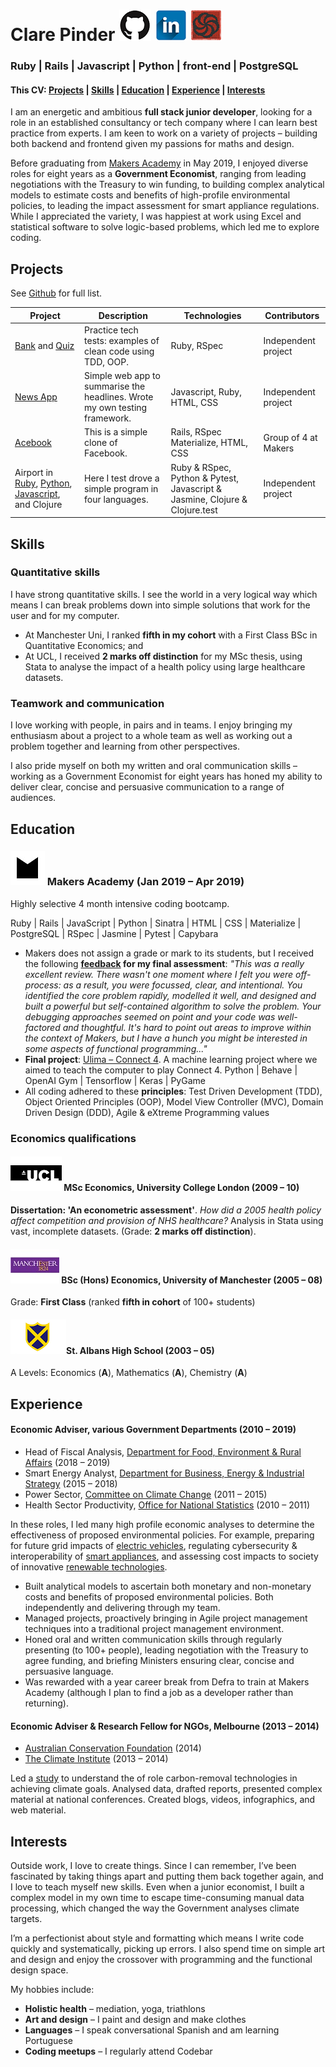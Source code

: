 # Clare Pinder [![Github profile](https://github.com/clarepins/CV/blob/master/icons/Github-icon.png)](https://github.com/clarepins?tab=repositories) [![Linkedin profile](https://github.com/clarepins/CV/blob/master/icons/linkedin-icon.png)](https://www.linkedin.com/in/clare-pinder-95501957/) [![Codewars profile](https://github.com/clarepins/CV/blob/master/icons/codewars-icon.png)](https://www.codewars.com/users/clarepins)

### Ruby | Rails | Javascript | Python | front-end | PostgreSQL

#### This CV: [Projects](https://github.com/clarepins/CV/blob/master/README.md#projects) | [Skills](https://github.com/clarepins/CV/blob/master/README.md#skills) | [Education](https://github.com/clarepins/CV/blob/master/README.md#education) | [Experience](https://github.com/clarepins/CV/blob/master/README.md#experience) | [Interests](https://github.com/clarepins/CV/blob/master/README.md#interests)

I am an energetic and ambitious **full stack junior developer**, looking for a role in an established consultancy or tech company where I can learn best practice from experts. I am keen to work on a variety of projects – building both backend and frontend given my passions for maths and design.

Before graduating from [Makers Academy](https://makers.tech/) in May 2019, I enjoyed diverse roles for eight years as a **Government Economist**, ranging from leading negotiations with the Treasury to win funding, to building complex analytical models to estimate costs and benefits of high-profile environmental policies, to leading the impact assessment for smart appliance regulations. While I appreciated the variety, I was happiest at work using Excel and statistical software to solve logic-based problems, which led me to explore coding.

## Projects

See [Github](https://github.com/clarepins?tab=repositories) for full list.

|Project   |Description   |Technologies   |Contributors |
|---|---|---|---|
|[Bank](https://github.com/clarepins/bank_tech_test) and [Quiz](https://github.com/clarepins/quiz)|Practice tech tests: examples of clean code using TDD, OOP. |Ruby, RSpec|Independent project|
|[News App](https://github.com/clarepins/news-summary-challenge)|Simple web app to summarise the headlines. Wrote my own testing framework. |Javascript, Ruby, HTML, CSS |Independent project|
|[Acebook](https://github.com/clarepins/Acebook_Rails)|This is a simple clone of Facebook.   |Rails, RSpec Materialize, HTML, CSS|Group of 4 at Makers|
|Airport in [Ruby](https://github.com/clarepins/airport_challenge), [Python](https://github.com/clarepins/airport_python), [Javascript](https://github.com/clarepins/airportJS), and Clojure|Here I test drove a simple program in four languages.|Ruby & RSpec, Python & Pytest, Javascript & Jasmine, Clojure & Clojure.test|Independent project|

## Skills

### Quantitative skills

I have strong quantitative skills. I see the world in a very logical way which means I can break problems down into simple solutions that work for the user and for my computer.

- At Manchester Uni, I ranked **fifth in my cohort** with a First Class BSc in Quantitative Economics; and
- At UCL, I received **2 marks off distinction** for my MSc thesis, using Stata to analyse the impact of a health policy using large healthcare datasets.

### Teamwork and communication

I love working with people, in pairs and in teams. I enjoy bringing my enthusiasm about a project to a whole team as well as working out a problem together and learning from other perspectives. 

I also pride myself on both my written and oral communication skills – working as a Government Economist for eight years has honed my ability to deliver clear, concise and persuasive communication to a range of audiences.

## Education

### [![Makers Academy](https://github.com/clarepins/CV/blob/master/icons/makers-icon.jpg)](https://makers.tech/) Makers Academy (Jan 2019 – Apr 2019)
Highly selective 4 month intensive coding bootcamp.

Ruby | Rails | JavaScript |  Python |  Sinatra | HTML  | CSS | Materialize | PostgreSQL | RSpec | Jasmine | Pytest | Capybara

- Makers does not assign a grade or mark to its students, but I received the following **[feedback](https://github.com/clarepins/CV/blob/master/clare-pinder-makers-feedback.pdf) for my final assessment**: *"This was a really excellent review. There wasn't one moment where I felt you were off-process: as a result, you were focussed, clear, and intentional. You identified the core problem rapidly, modelled it well, and designed and built a powerful but self-contained algorithm to solve the problem. Your debugging approaches seemed on point and your code was well-factored and thoughtful. It's hard to point out areas to improve within the context of Makers, but I have a hunch you might be interested in some aspects of functional programming..."*
- **Final project**: [Ulima – Connect 4](https://www.facebook.com/MakersAcademy/videos/1034352356758922/?&t=809). A machine learning project where we aimed to teach the computer to play Connect 4. Python | Behave | OpenAI Gym | Tensorflow | Keras | PyGame
- All coding adhered to these **principles**: Test Driven Development (TDD), Object Oriented Principles (OOP), Model View Controller (MVC), Domain Driven Design (DDD), 
Agile & eXtreme Programming values

### Economics qualifications

#### [![UCL](https://github.com/clarepins/CV/blob/master/icons/ucl-icon.jpg)](https://www.ucl.ac.uk/) MSc Economics, University College London (2009 – 10)
**Dissertation: 'An econometric assessment'**. *How did a 2005 health policy affect competition and provision of NHS healthcare?* Analysis in Stata using vast, incomplete datasets. (Grade: **2 marks off distinction**).
	
#### [![Manchester Uni](https://github.com/clarepins/CV/blob/master/icons/manchester-icon.jpg)](https://www.manchester.ac.uk/) BSc (Hons) Economics, University of Manchester (2005 – 08)
Grade: **First Class** (ranked **fifth in cohort** of 100+ students)

#### [![SAHS](https://github.com/clarepins/CV/blob/master/icons/SAHS-icon.png)](https://www.stahs.org.uk/)St. Albans High School (2003 – 05)
A Levels: Economics (**A**), Mathematics (**A**), Chemistry (**A**)

## Experience

#### Economic Adviser, various Government Departments (2010 – 2019)
- Head of Fiscal Analysis, [Department for Food, Environment & Rural Affairs](https://www.gov.uk/government/organisations/department-for-environment-food-rural-affairs) (2018 – 2019)
- Smart Energy Analyst, [Department for Business, Energy & Industrial Strategy](https://www.gov.uk/government/organisations/department-for-business-energy-and-industrial-strategy) (2015 – 2018)
- Power Sector, [Committee on Climate Change](https://www.theccc.org.uk/) (2011 – 2015)
- Health Sector Productivity, [Office for National Statistics](https://www.ons.gov.uk/) (2010 – 2011)

In these roles, I led many high profile economic analyses to determine the effectiveness of proposed environmental policies. For example, preparing for future grid impacts of [electric vehicles](https://assets.publishing.service.gov.uk/government/uploads/system/uploads/attachment_data/file/748296/delivering-clean-growth.pdf), regulating cybersecurity & interoperability of [smart appliances](https://assets.publishing.service.gov.uk/government/uploads/system/uploads/attachment_data/file/690806/SmartAppliancesConsultationStageIA-.pdf), and assessing cost impacts to society of innovative [renewable technologies](https://www.theccc.org.uk/wp-content/uploads/2013/06/CCC-Prog-Rep-Book_singles_web_1.pdf).

- Built analytical models to ascertain both monetary and non-monetary costs and benefits of proposed environmental policies. Both independently and delivering through my team. 
- Managed projects, proactively bringing in Agile project management techniques into a traditional project management environment.
- Honed oral and written communication skills through regularly presenting (to 100+ people), leading negotiation with the Treasury to agree funding, and briefing Ministers ensuring clear, concise and persuasive language.
- Was rewarded with a year career break from Defra to train at Makers Academy (although I plan to find a job as a developer rather than returning).

#### Economic Adviser & Research Fellow for NGOs, Melbourne (2013 – 2014)
- [Australian Conservation Foundation](https://www.acf.org.au/) (2014)
- [The Climate Institute](http://www.climateinstitute.org.au/) (2013 – 2014)

Led a [study](http://www.climateinstitute.org.au/moving-below-zero.html) to understand the of role carbon-removal technologies in achieving climate goals. Analysed data, drafted reports, presented complex material at national conferences. Created blogs, videos, infographics, and web material.

## Interests
Outside work, I love to create things. Since I can remember, I’ve been fascinated by taking things apart and putting them back together again, and I love to teach myself new skills. Even when a junior economist, I built a complex model in my own time to escape time-consuming manual data processing, which changed the way the Government analyses climate targets. 

I’m a perfectionist about style and formatting which means I write code quickly and systematically, picking up errors. I also spend time on simple art and design and enjoy the crossover with programming and the functional design space. 

My hobbies include:

- **Holistic health** – mediation, yoga, triathlons
- **Art and design** – I paint and design and make clothes
- **Languages** – I speak conversational Spanish and am learning Portuguese
- **Coding meetups** – I regularly attend Codebar
